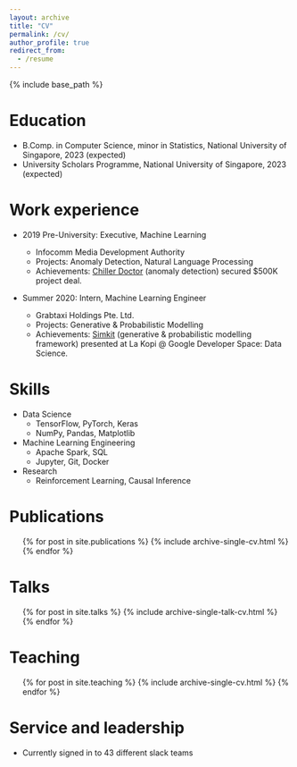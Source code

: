 ```yaml
---
layout: archive
title: "CV"
permalink: /cv/
author_profile: true
redirect_from:
  - /resume
---
```


{% include base_path %}

Education
======
* B.Comp. in Computer Science, minor in Statistics, National University of Singapore, 2023 (expected)
* University Scholars Programme, National University of Singapore, 2023 (expected)

Work experience
======
* 2019 Pre-University: Executive, Machine Learning
  * Infocomm Media Development Authority
  * Projects: Anomaly Detection, Natural Language Processing
  * Achievements: [Chiller Doctor](https://www.imda.gov.sg/programme-listing/digital-services-lab/Intelligent-Building-Proactive-Energy-Management/Chiller-Doctor) (anomaly detection) secured $500K project deal.

* Summer 2020: Intern, Machine Learning Engineer
  * Grabtaxi Holdings Pte. Ltd.
  * Projects: Generative & Probabilistic Modelling
  * Achievements: [Simkit](https://www.youtube.com/watch?v=wl_Z9URl6BU) (generative & probabilistic modelling framework) presented at La Kopi @ Google Developer Space: Data Science.
  
Skills
======
* Data Science
  * TensorFlow, PyTorch, Keras
  * NumPy, Pandas, Matplotlib
* Machine Learning Engineering
  * Apache Spark, SQL
  * Jupyter, Git, Docker
* Research
  * Reinforcement Learning, Causal Inference

Publications
======
  <ul>{% for post in site.publications %}
    {% include archive-single-cv.html %}
  {% endfor %}</ul>
  
Talks
======
  <ul>{% for post in site.talks %}
    {% include archive-single-talk-cv.html %}
  {% endfor %}</ul>
  
Teaching
======
  <ul>{% for post in site.teaching %}
    {% include archive-single-cv.html %}
  {% endfor %}</ul>
  
Service and leadership
======
* Currently signed in to 43 different slack teams
